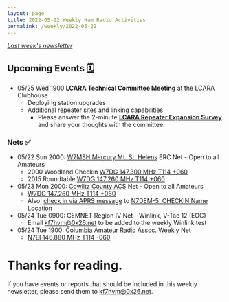 ```yaml
---
layout: page
title: 2022-05-22 Weekly Ham Radio Activities
permalink: /weekly/2022-05-22
---
```


_[Last week's newsletter](/weekly/2022-05-15)_

## Upcoming Events [🗓](/calendar)

* 05/25 Wed 1900 **LCARA Technical Committee Meeting** at the LCARA Clubhouse
  * Deploying station upgrades
  * Additional repeater sites and linking capabilities
    * Please answer the 2-minute [**LCARA Repeater Expansion Survey**](https://docs.google.com/forms/d/e/1FAIpQLSdRYMTImvAbcBHlM0fylSwUFSbX7M-DDQcE6DczsWhKORcVlw/viewform?usp=sf_link)
      and share your thoughts with the committee.

### Nets ✅

- 05/22 Sun 2000: [W7MSH Mercury Mt. St. Helens](https://www.w7msh.org) ERC Net - Open to all Amateurs
  - 2000 Woodland Checkin [W7DG 147.300 MHz T114 +060](https://www.repeaterbook.com/repeaters/details.php?state_id=53&ID=412)
  - 2015 Roundtable [W7DG 147.260 MHz T114 +060](https://www.repeaterbook.com/repeaters/details.php?ID=408&state_id=53)
- 05/23 Mon 2000: [Cowlitz County ACS](http://cowlitzradio.org/) Net - Open to all Amateurs
  - [W7DG 147.260 MHz T114 +060](https://www.repeaterbook.com/repeaters/details.php?ID=408&state_id=53)
  - Also, [check in via APRS message](/info/aprsnet/) to [N7DEM-5: CHECKIN Name Location](https://aprs.fi/?c=message&call=N7DEM-5)
- 05/24 Tue 0900: CEMNET Region IV Net - Winlink, V-Tac 12 (EOC)
  - Email [kf7hvm@0x26.net](mailto:kf7hvm@0x26.net) to be added to the weekly
    Winlink test
- 05/24 Tue 1900: [Columbia Amateur Radio Assoc.](http://www.n7ei.org/) Weekly Net
  - [N7EI 146.880 MHz T114 -060](https://www.repeaterbook.com/repeaters/details.php?ID=142&state_id=41)

# Thanks for reading. 

If you have events or reports that should be included in this weekly
newsletter, please send them to [kf7hvm@0x26.net](mailto:kf7hvm@0x26.net).

